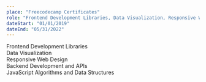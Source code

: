 ```yaml
---
place: "Freecodecamp Certificates"
role: "Frontend Development Libraries, Data Visualization, Responsive Web Design, Backend Development and APIs, JavaScript Algorithms and Data Structures"
dateStart: "01/01/2019"
dateEnd: "05/31/2022"
---
```


<!-- markdownlint-disable MD041 -->

Frontend Development Libraries  
Data Visualization  
Responsive Web Design  
Backend Development and APIs  
JavaScript Algorithms and Data Structures

<!-- markdownlint-enable MD041 -->
